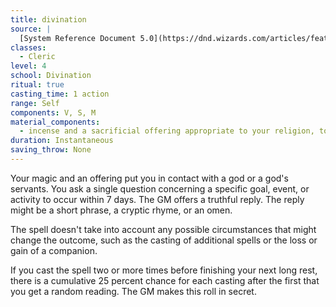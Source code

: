 ```yaml
---
title: divination
source: |
  [System Reference Document 5.0](https://dnd.wizards.com/articles/features/systems-reference-document-srd)
classes:
  - Cleric
level: 4
school: Divination
ritual: true
casting_time: 1 action
range: Self
components: V, S, M
material_components:
  - incense and a sacrificial offering appropriate to your religion, together worth at least 25 gp, which the spell consumes
duration: Instantaneous
saving_throw: None
---
```


Your magic and an offering put you in contact with a god or a god's servants. You ask a single question concerning a specific goal, event, or activity to occur within 7 days. The GM offers a truthful reply. The reply might be a short phrase, a cryptic rhyme, or an omen.

The spell doesn't take into account any possible circumstances that might change the outcome, such as the casting of additional spells or the loss or gain of a companion.

If you cast the spell two or more times before finishing your next long rest, there is a cumulative 25 percent chance for each casting after the first that you get a random reading. The GM makes this roll in secret.
